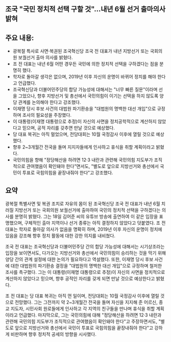 ## 조국 "국민 정치적 선택 구할 것"…내년 6월 선거 출마의사 밝혀

## 주요 내용:
*   광복절 특사로 사면·복권된 조국혁신당 조국 전 대표가 내년 지방선거 또는 국회의원 보궐선거 출마 의사를 밝혔다.
*   조 전 대표는 내년 6월 어떤 경우든 국민에 의한 정치적 선택을 구하겠다는 점을 분명히 했다.
*   학자로 돌아갈 생각은 없으며, 2019년 이후 자신의 운명이 바뀌어 정치를 해야 한다고 언급했다.
*   조국혁신당과 더불어민주당의 합당 가능성에 대해서는 "너무 빠른 질문"이라며 선을 그었으나, 향후 지방선거 및 총선에서 국민의힘이 이기는 선택을 하지 않도록 양당 관계를 논의해야 한다고 강조했다.
*   이재명 당시 후보 사건의 대법원 파기환송을 "대법원의 명백한 대선 개입"으로 규정하며 조사의 필요성을 주장했다.
*   이 대통령(이재명 대통령으로 추정)이 자신의 사면을 정치공학적으로 계산하지 않았다고 믿으며, 공적 자리를 갖추면 만날 것으로 예상했다.
*   당 대표 복귀는 아직 멀었으며, 전당대회는 10월 국정감사 이후에 열릴 것으로 예상했다.
*   향후 2~3개월간 전국을 돌며 지지자들에게 인사하고 휴식을 취할 계획이라고 밝혔다.
*   국민의힘을 향해 "정당해산을 하려면 12·3 내란과 관련해 국민의힘 지도부가 조직적으로 관여했음이 확인돼야 한다"면서도, "별도로 앞으로 지방선거와 총선에서 국민이 투표로 국힘의힘을 끝장내줘야 한다"고 강조했다.

## 요약
광복절 특별사면 및 복권 조치로 자유의 몸이 된 조국혁신당 조국 전 대표가 내년 6월 치러질 지방선거 또는 국회의원 보궐선거에 출마하여 국민의 정치적 선택을 구하겠다는 의사를 분명히 밝혔다. 그는 18일 김어준 씨의 유튜브 방송에 출연하여 이 같은 입장을 표명했으며, 구체적인 출마 지역이나 선거 종류는 아직 결정하지 않았다고 덧붙였다. 조 전 대표는 학자로 돌아갈 의사가 없음을 명확히 하며, 2019년 이후 자신의 운명이 정치에 있음을 강조해 향후 정치 활동에 대한 강한 의지를 내비쳤다.

조국 전 대표는 조국혁신당과 더불어민주당 간의 합당 가능성에 대해서는 시기상조라는 입장을 보이면서도, 다가오는 지방선거와 총선에서 국민의힘이 승리하는 것을 막기 위해 양당 간의 관계 설정에 대한 논의가 필요하다고 역설했다. 또한, 이재명 당시 후보 사건에 대한 대법원의 파기환송 결정을 "대법원의 명백한 대선 개입"으로 규정하며 철저한 조사를 촉구했다. 그는 이 대통령(이재명 대통령으로 추정)이 자신의 사면을 정치적으로 계산하지 않았다고 믿으며, 향후 공적인 자리를 갖게 되면 만날 것으로 예상한다고 밝혔다.

조 전 대표는 당 대표 복귀는 아직 먼 일이며, 전당대회는 10월 국정감사 이후에 열릴 것으로 전망했다. 그는 그전까지 약 2~3개월간 전국을 돌며 자신을 지지해 준 어르신, 종교 지도자, 시민사회 원로들에게 인사하고 각 지역의 친구들을 만나며 휴식을 취할 계획이라고 언급했다. 마지막으로, 그는 국민의힘에 대해 "정당해산을 하려면 12·3 내란과 관련해 국민의힘 지도부가 조직적으로 관여했음이 확인돼야 한다"고 주장하면서도, "별도로 앞으로 지방선거와 총선에서 국민이 투표로 국힘의힘을 끝장내줘야 한다"고 강하게 비판하며 향후 정치적 공세의 방향을 시사했다.